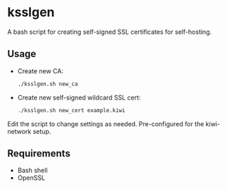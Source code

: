 # ksslgen

A bash script for creating self-signed SSL certificates for self-hosting.

## Usage

- Create new CA:
  ```bash
  ./ksslgen.sh new_ca
  ```
- Create new self-signed wildcard SSL cert:
  ```bash
  ./ksslgen.sh new_cert example.kiwi
  ```

Edit the script to change settings as needed. Pre-configured for the kiwi-network setup.

## Requirements
- Bash shell
- OpenSSL
